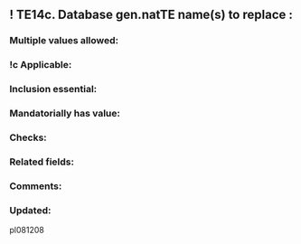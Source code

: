 
## ! TE14c.  Database gen.natTE name(s) to replace  :

### Multiple values allowed:



### !c Applicable:



### Inclusion essential:



### Mandatorially has value:



### Checks:



### Related fields:



### Comments:



### Updated:

pl081208
